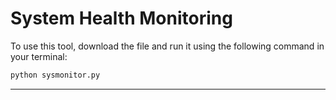 
# System Health Monitoring

To use this tool, download the file and run it using the following command in your terminal:

```bash
python sysmonitor.py
```

--- 
